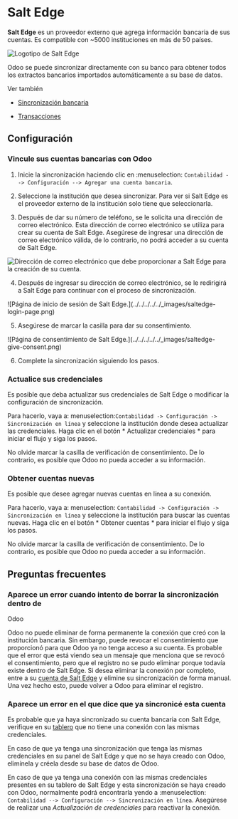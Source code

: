 # Salt Edge

**Salt Edge** es un proveedor externo que agrega información bancaria de sus
cuentas. Es compatible con ~5000 instituciones en más de 50 países.

![Logotipo de Salt Edge](../../../../../_images/saltedge-logo.png)

Odoo se puede sincronizar directamente con su banco para obtener todos los
extractos bancarios importados automáticamente a su base de datos.

Ver también

  * [Sincronización bancaria](../bank_synchronization.html)

  * [Transacciones](../transactions.html)

## Configuración

### Vincule sus cuentas bancarias con Odoo

  1. Inicie la sincronización haciendo clic en :menuselection: `Contabilidad --> Configuración --> Agregar una cuenta bancaria`.

  2. Seleccione la institución que desea sincronizar. Para ver si Salt Edge es el proveedor externo de la institución solo tiene que seleccionarla.

  3. Después de dar su número de teléfono, se le solicita una dirección de correo electrónico. Esta dirección de correo electrónico se utiliza para crear su cuenta de Salt Edge. Asegúrese de ingresar una dirección de correo electrónico válida, de lo contrario, no podrá acceder a su cuenta de Salt Edge.

![Dirección de correo electrónico que debe proporcionar a Salt Edge para la
creación de su cuenta.](../../../../../_images/saltedge-contact-email.png)

  4. Después de ingresar su dirección de correo electrónico, se le redirigirá a Salt Edge para continuar con el proceso de sincronización.

![Página de inicio de sesión de Salt Edge.](../../../../../_images/saltedge-
login-page.png)

  5. Asegúrese de marcar la casilla para dar su consentimiento.

![Página de consentimiento de Salt Edge.](../../../../../_images/saltedge-
give-consent.png)

  6. Complete la sincronización siguiendo los pasos.

### Actualice sus credenciales

Es posible que deba actualizar sus credenciales de Salt Edge o modificar la
configuración de sincronización.

Para hacerlo, vaya a: menuselection:`Contabilidad -> Configuración ->
Sincronización en línea` y seleccione la institución donde desea actualizar
las credenciales. Haga clic en el botón * Actualizar credenciales * para
iniciar el flujo y siga los pasos.

No olvide marcar la casilla de verificación de consentimiento. De lo
contrario, es posible que Odoo no pueda acceder a su información.

### Obtener cuentas nuevas

Es posible que desee agregar nuevas cuentas en línea a su conexión.

Para hacerlo, vaya a: menuselection: `Contabilidad -> Configuración ->
Sincronización en línea` y seleccione la institución para buscar las cuentas
nuevas. Haga clic en el botón * Obtener cuentas * para iniciar el flujo y siga
los pasos.

No olvide marcar la casilla de verificación de consentimiento. De lo
contrario, es posible que Odoo no pueda acceder a su información.

## Preguntas frecuentes

### Aparece un error cuando intento de borrar la sincronización dentro de
Odoo

Odoo no puede eliminar de forma permanente la conexión que creó con la
institución bancaria. Sin embargo, puede revocar el consentimiento que
proporcionó para que Odoo ya no tenga acceso a su cuenta. Es probable que el
error que está viendo sea un mensaje que menciona que se revocó el
consentimiento, pero que el registro no se pudo eliminar porque todavía existe
dentro de Salt Edge. Si desea eliminar la conexión por completo, entre a su
[cuenta de Salt Edge](https://www.saltedge.com/dashboard) y elimine su
sincronización de forma manual. Una vez hecho esto, puede volver a Odoo para
eliminar el registro.

### Aparece un error en el que dice que ya sincronicé esta cuenta

Es probable que ya haya sincronizado su cuenta bancaria con Salt Edge,
verifique en su [tablero](https://www.saltedge.com/dashboard) que no tiene una
conexión con las mismas credenciales.

En caso de que ya tenga una sincronización que tenga las mismas credenciales
en su panel de Salt Edge y que no se haya creado con Odoo, elimínela y créela
desde su base de datos de Odoo.

En caso de que ya tenga una conexión con las mismas credenciales presentes en
su tablero de Salt Edge y esta sincronización se haya creado con Odoo,
normalmente podrá encontrarla yendo a :menuselection: `Contabilidad -->
Configuración --> Sincronización en línea`. Asegúrese de realizar una
_Actualización de credenciales_ para reactivar la conexión.

